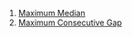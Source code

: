 1) [Maximum Median](https://www.interviewbit.com/problems/maximum-median)
2) [Maximum Consecutive Gap](https://www.interviewbit.com/problems/maximum-consecutive-gap/)
